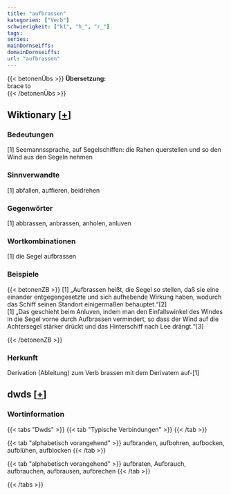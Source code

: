```yaml
---
title: "aufbrassen"
kategorien: ["Verb"]
schwierigkeit: ["k1", "h_", "r_"]
tags:
series:
mainDornseiffs:
domainDornseiffs:
url: "aufbrassen"
---
```


{{< betonenÜbs >}}
**Übersetzung:**  
brace to  
{{< /betonenÜbs >}}

## Wiktionary [[+](https://de.wiktionary.org/wiki/aufbrassen)]

### Bedeutungen
[1] Seemannssprache, auf Segelschiffen: die Rahen querstellen und so den Wind aus den Segeln nehmen  

### Sinnverwandte
[1] abfallen, auffieren, beidrehen  

### Gegenwörter
[1] abbrassen, anbrassen, anholen, anluven  

### Wortkombinationen
[1] die Segel aufbrassen  

### Beispiele
{{< betonenZB >}}
[1] „Aufbrassen heißt, die Segel so stellen, daß sie eine einander entgegengesetzte und sich aufhebende Wirkung haben, wodurch das Schiff seinen Standort einigermaßen behauptet.“[2]  
[1] „Das geschieht beim Anluven, indem man den Einfallswinkel des Windes in die Segel vorne durch Aufbrassen vermindert, so dass der Wind auf die Achtersegel stärker drückt und das Hinterschiff nach Lee drängt.“[3]  

{{< /betonenZB >}}
### Herkunft
Derivation (Ableitung) zum Verb brassen mit dem Derivatem auf-[1]  



## dwds [[+](https://www.dwds.de/wb/aufbrassen)]

### Wortinformation
{{< tabs "Dwds" >}}
{{< tab "Typische Verbindungen" >}}
{{< /tab >}}

{{< tab "alphabetisch vorangehend" >}}
aufbranden, aufbohren, aufbocken, aufblühen, aufblocken
{{< /tab >}}

{{< tab "alphabetisch vorangehend" >}}
aufbraten, Aufbrauch, aufbrauchen, aufbrausen, aufbrechen
{{< /tab >}}

{{< /tabs >}}


